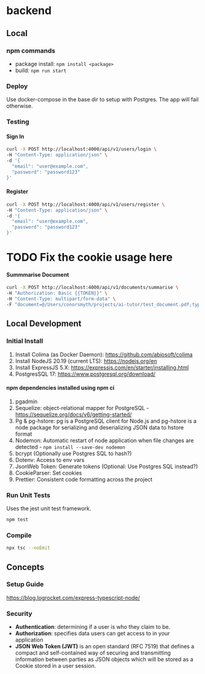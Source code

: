 # backend
## Local
### npm commands
* package install: `npm install <package>`
* build: `npm run start`

### Deploy
Use docker-compose in the base dir to setup with Postgres. The app will fail otherwise.

### Testing
#### Sign In
```bash
curl -X POST http://localhost:4000/api/v1/users/login \
-H "Content-Type: application/json" \
-d '{
  "email": "user@example.com",
  "password": "password123"
}'
```

#### Register
```bash
curl -X POST http://localhost:4000/api/v1/users/register \
-H "Content-Type: application/json" \
-d '{
  "email": "user@example.com",
  "password": "password123"
}'
```

# TODO Fix the cookie usage here
#### Summmarise Document
```bash
curl -X POST http://localhost:4000/api/v1/documents/summarise \
-H "Authorization: Basic {{TOKEN}}" \
-H "Content-Type: multipart/form-data" \
-F "document=@/Users/conorsmyth/projects/ai-tutor/test_document.pdf;type=application/pdf"
```


## Local Development
### Initial Install
1. Install Colima (as Docker Daemon): https://github.com/abiosoft/colima
1. Install NodeJS 20.19 (current LTS): https://nodejs.org/en
1. Install ExpressJS 5.X: https://expressjs.com/en/starter/installing.html
1. PostgresSQL 17: https://www.postgresql.org/download/

#### npm dependencies installed using npm ci
1. pgadmin
1. Sequelize: object-relational mapper for PostgreSQL - https://sequelize.org/docs/v6/getting-started/
1. Pg & pg-hstore: pg is a PostgreSQL client for Node.js and pg-hstore is a node package for serializing and deserializing JSON data to hstore format
1. Nodemon: Automatic restart of node application when file changes are detected - `npm install --save-dev nodemon`
1. bcrypt (Optionally use Postgres SQL to hash?)
1. Dotenv: Access to env vars
1. JsonWeb Token: Generate tokens (Optional: Use Postgres SQL instead?)
1. CookieParser: Set cookies
1. Prettier: Consistent code formatting across the project

### Run Unit Tests
Uses the jest unit test framework.
```bash
npm test
```

### Compile
```bash
npx tsc --noEmit
```

## Concepts
### Setup Guide
https://blog.logrocket.com/express-typescript-node/

### Security
* **Authentication**: determining if a user is who they claim to be.
* **Authorization**: specifies data users can get access to in your application
* **JSON Web Token (JWT)** is an open standard (RFC 7519) that defines a compact and self-contained way of securing and transmitting information between parties as JSON objects which will be stored as a Cookie stored in a user session.
